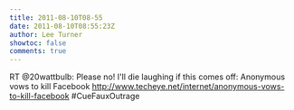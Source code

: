 ```yaml
---
title: 2011-08-10T08-55
date: 2011-08-10T08:55:23Z
author: Lee Turner
showtoc: false
comments: true
---
```


RT @20wattbulb: Please no! I'll die laughing if this comes off: Anonymous vows to kill Facebook http://www.techeye.net/internet/anonymous-vows-to-kill-facebook #CueFauxOutrage

